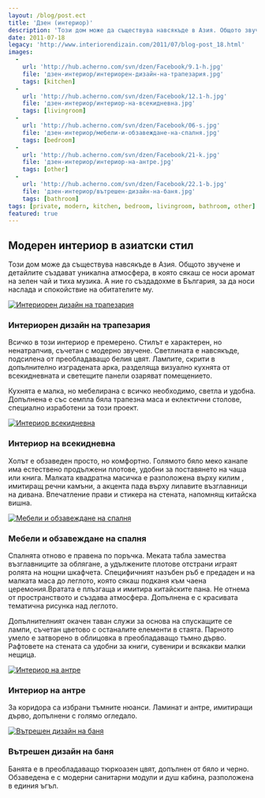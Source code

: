```yaml
---
layout: /blog/post.ect
title: 'Дзен (интериор)'
description: 'Този дом може да съществува навсякъде в Азия. Общото звучене и детайлите създават уникална атмосфера, в която сякаш се носи аромат на зелен чай и тиха музика. А ние го създадохме в България, за да носи наслада и спокойствие на обитателите му.'
date: 2011-07-18
legacy: 'http://www.interiorendizain.com/2011/07/blog-post_18.html'
images:
  -
    url: 'http://hub.acherno.com/svn/dzen/Facebook/9.1-h.jpg'
    file: 'дзен-интериор/интериорен-дизайн-на-трапезария.jpg'
    tags: [kitchen]
  -
    url: 'http://hub.acherno.com/svn/dzen/Facebook/12.1-h.jpg'
    file: 'дзен-интериор/интериор-на-всекидневна.jpg'
    tags: [livingroom]
  -
    url: 'http://hub.acherno.com/svn/dzen/Facebook/06-s.jpg'
    file: 'дзен-интериор/мебели-и-обзавеждане-на-спалня.jpg'
    tags: [bedroom]
  -
    url: 'http://hub.acherno.com/svn/dzen/Facebook/21-k.jpg'
    file: 'дзен-интериор/интериор-на-антре.jpg'
    tags: [other]
  -
    url: 'http://hub.acherno.com/svn/dzen/Facebook/22.1-b.jpg'
    file: 'дзен-интериор/вътрешен-дизайн-на-баня.jpg'
    tags: [bathroom]
tags: [private, modern, kitchen, bedroom, livingroom, bathroom, other]
featured: true
---
```

## Модерен **интериор** в **азиатски стил**
Този дом може да съществува навсякъде в Азия. Общото звучене и детайлите създават уникална атмосфера, в която сякаш се носи аромат на зелен чай и тиха музика. А ние го създадохме в България, за да носи наслада и спокойствие на обитателите му.

[![Интериорен дизайн на трапезария](дзен-интериор/интериорен-дизайн-на-трапезария.jpg)](http://acherno.bg/интериорен-дизайн/апартамент/дзен/интериор.html)
### Интериорен дизайн на **трапезария**

Всичко в този интериор е премерено. Стилът е характерен, но ненатрапчив, съчетан с модерно звучене. Светлината е навсякъде, подсилена от преобладаващо белия цвят. Лампите, скрити в допълнително изградената арка, разделяща визуално кухнята от всекидневната и светещите панели озаряват помещението.

Кухнята е малка, но мебелирана с всичко необходимо, светла и удобна. Допълнена е със семпла бяла трапезна маса и еклектични столове, специално изработени за този проект.

[![Интериор всекидневна](дзен-интериор/интериор-на-всекидневна.jpg)](http://acherno.bg/интериорен-дизайн/апартамент/дзен/интериор.html)
### Интериор на **всекидневна**

Холът е обзаведен просто, но комфортно. Голямото бяло меко канапе има естествено продължени плотове, удобни за поставянето на чаша или книга. Малката квадратна масичка е разположена върху килим , имитиращ речни камъни, а акцента пада върху лилавите възглавници на дивана. Впечатление прави и стикера на стената, напомнящ китайска вишна.

[![Мебели и обзавеждане на спалня](дзен-интериор/мебели-и-обзавеждане-на-спалня.jpg)](http://acherno.bg/интериорен-дизайн/апартамент/дзен/интериор.html)
### Мебели и обзавеждане на **спалня**

Спалнята отново е правена по поръчка. Меката табла замества възглавниците за облягане, а удължените плотове отстрани играят ролята на нощни шкафчета. Специфичният назъбен ръб е предаден и на малката маса до леглото, която сякаш подканя към чаена церемония.Вратата е плъзгаща и имитира китайските пана. Не отнема от пространството и създава атмосфера. Допълнена е с красивата тематична рисунка над леглото.

Допълнителният окачен таван служи за основа на спускащите се лампи, съчетан цветово с останалите елементи в стаята. Парното умело е затворено в облицовка в преобладаващо тъмно дърво. Рафтовете на стената са удобни за книги, сувенири и всякакви малки нещица.

[![Интериор на антре](дзен-интериор/интериор-на-антре.jpg)](http://acherno.bg/интериорен-дизайн/апартамент/дзен/интериор.html)
### Интериор на **антре**

За коридора са избрани тъмните нюанси. Ламинат и антре, имитиращи дърво, допълнени с голямо огледало.

[![Вътрешен дизайн на баня](дзен-интериор/вътрешен-дизайн-на-баня.jpg)](http://acherno.bg/интериорен-дизайн/апартамент/дзен/интериор.html)
### Вътрешен дизайн на **баня**

Банята е в преобладаващо тюркоазен цвят, допълнен от бяло и черно. Обзаведена е с модерни санитарни модули и душ кабина, разположена в единия ъгъл.